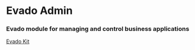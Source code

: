 # Evado Admin

### Evado module for managing and control business applications

[Evado Kit](https://github.com/mkhorin/evado)